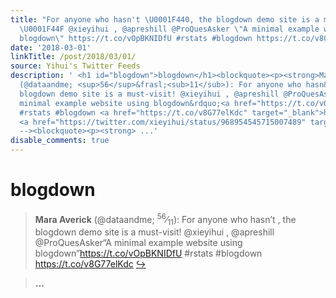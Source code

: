 ```yaml
---
title: "For anyone who hasn't \U0001F440, the blogdown demo site is a must-visit!
  \U0001F44F @xieyihui , @apreshill @ProQuesAsker \"A minimal example website using
  blogdown\" https://t.co/vOpBKNIDfU #rstats #blogdown https://t.co/v8G77elKdc"
date: '2018-03-01'
linkTitle: /post/2018/03/01/
source: Yihui's Twitter Feeds
description: ' <h1 id="blogdown">blogdown</h1><blockquote><p><strong>Mara Averick</strong>
  (@dataandme; <sup>56</sup>&frasl;<sub>11</sub>): For anyone who hasn&rsquo;t , the
  blogdown demo site is a must-visit! @xieyihui , @apreshill @ProQuesAsker&ldquo;A
  minimal example website using blogdown&rdquo;<a href="https://t.co/vOpBKNIDfU" target="_blank">https://t.co/vOpBKNIDfU</a>
  #rstats #blogdown <a href="https://t.co/v8G77elKdc" target="_blank">https://t.co/v8G77elKdc</a>
  <a href="https://twitter.com/xieyihui/status/968954545715007489" target="_blank">&#8618;</a></p></blockquote><!--
  --><blockquote><p><strong> ...'
disable_comments: true
---
```

 <h1 id="blogdown">blogdown</h1><blockquote><p><strong>Mara Averick</strong> (@dataandme; <sup>56</sup>&frasl;<sub>11</sub>): For anyone who hasn&rsquo;t , the blogdown demo site is a must-visit! @xieyihui , @apreshill @ProQuesAsker&ldquo;A minimal example website using blogdown&rdquo;<a href="https://t.co/vOpBKNIDfU" target="_blank">https://t.co/vOpBKNIDfU</a> #rstats #blogdown <a href="https://t.co/v8G77elKdc" target="_blank">https://t.co/v8G77elKdc</a> <a href="https://twitter.com/xieyihui/status/968954545715007489" target="_blank">&#8618;</a></p></blockquote><!-- --><blockquote><p><strong> ...